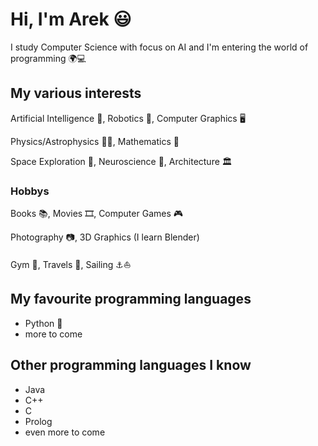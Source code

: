 # Hi, I'm Arek 😃
I study Computer Science with focus on AI and I'm entering the world of programming 🌍💻

## My various interests
Artificial Intelligence 👾, Robotics 🤖, Computer Graphics 🖥️

Physics/Astrophysics 🔭🌌, Mathematics 🧮

Space Exploration 🚀, Neuroscience 🧠, Architecture 🏛️

### Hobbys
Books 📚, Movies 🎞️, Computer Games 🎮

Photography 📷, 3D Graphics (I learn Blender)

Gym 💪, Travels 🧭, Sailing ⚓⛵

## My favourite programming languages
- Python 🐍
- more to come

## Other programming languages I know
- Java
- C++
- C
- Prolog
- even more to come
